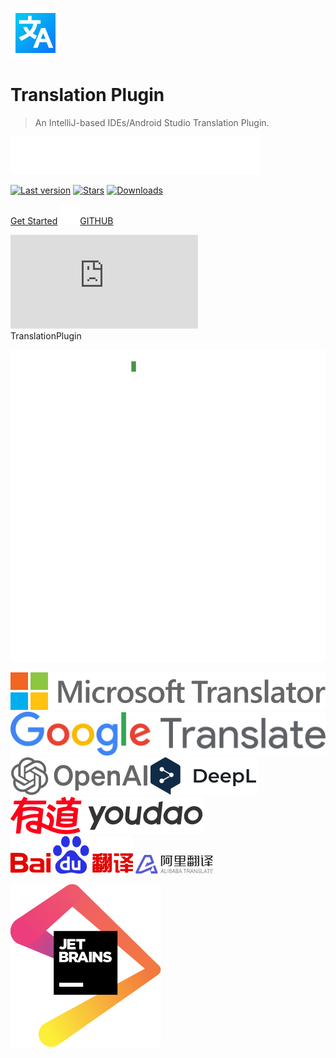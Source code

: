 ![logo](../img/logo.svg ':size=96x96 :class=logo')

<h1>Translation Plugin</h1>

> An IntelliJ-based IDEs/Android Studio Translation Plugin.


![Multiple translation engines, Multilingual translation, Document translation, Text-to-speech services, ...](img/typing_description.svg ':size=200x30')

<div class="badges">

[![Last version][badge:last-version]][gh:last-release]
[![Stars][badge:stars]][jb:translation-plugin]
[![Downloads][badge:downloads]][jb:translation-plugin]

</div>

<div class="buttons unselectable">

[Get Started](/en/docs)
[![GITHUB](../img/github.svg ':class=icon :size=2emx2em')GITHUB](https://github.com/YiiGuxing/TranslationPlugin ':class=github-button')

</div>
<div class="button--plugin-installation">
  <iframe src="https://plugins.jetbrains.com/embeddable/install/8579" frameborder="none"></iframe>
</div>

<div class="idea-frame" oncontextmenu="return false;" ondragstart="return false;">
<div class="frame-header">TranslationPlugin</div>

![Screenshot](../img/screenshot.gif ':size=550x545')

<div class="frame-footer"></div>
</div>

<div class="translator-logo">

[![Microsoft Translator](../img/microsoft_translator_logo.svg ':size=252x30')](https://www.bing.com/translator 'Microsoft Translator')
[![Google Translate](../img/google_translate_logo.svg ':size=215x30')](https://translate.google.com 'Google Translate')
[![OpenAI Translator](../img/openai_logo.svg ':size=110x30')](https://openai.com 'OpenAI Translator')
[![DeepL Translator](../img/deepl_translate_logo.svg ':size=86x30')](https://www.deepl.com 'DeepL Translator')
[![Youdao Translate](../img/youdao_translate_logo.svg ':size=155x30')](https://ai.youdao.com 'Youdao Translate')
[![Baidu Translate](../img/baidu_translate_logo.svg ':size=98x30')](https://fanyi-api.baidu.com 'Baidu Translate')
[![Alibaba Translate](../img/ali_translate_logo.png ':size=124x30')](https://translate.alibaba.com 'Alibaba Translate')

</div>

<div class="jetbrains-logo">

[![JetBrains](../img/jetbrains.svg)](https://www.jetbrains.com/?from=TranslationPlugin ':size=150x163 Development supported by JetBrains')

</div>

[badge:last-version]: https://img.shields.io/github/v/release/YiiGuxing/TranslationPlugin?style=flat-square&color=007AC1&sort=semver&label=Last%20version

[badge:stars]: https://img.shields.io/github/stars/YiiGuxing/TranslationPlugin?logo=github&style=flat-square&color=009688&label=Stars

[badge:downloads]: https://img.shields.io/jetbrains/plugin/d/8579?style=flat-square&label=Downloads

[gh:last-release]: https://github.com/YiiGuxing/TranslationPlugin/releases/latest

[jb:translation-plugin]: https://github.com/YiiGuxing/TranslationPlugin